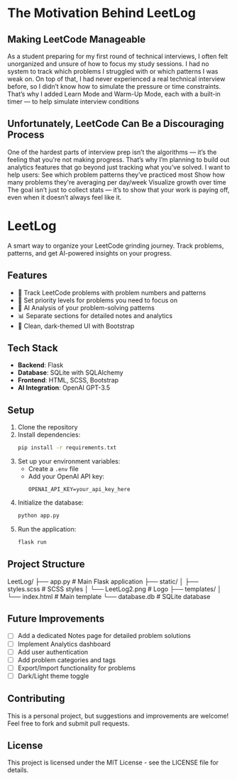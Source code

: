 # The Motivation Behind LeetLog

## Making LeetCode Manageable
As a student preparing for my first round of technical interviews, I often felt unorganized and unsure of how to focus my study sessions. 
I had no system to track which problems I struggled with or which patterns I was weak on.
On top of that, I had never experienced a real technical interview before, so I didn’t know how to simulate the pressure or time constraints. 
That’s why I added Learn Mode and Warm-Up Mode, each with a built-in timer — to help simulate interview conditions

## Unfortunately, LeetCode Can Be a Discouraging Process
One of the hardest parts of interview prep isn’t the algorithms — it’s the feeling that you're not making progress.
That’s why I’m planning to build out analytics features that go beyond just tracking what you’ve solved. I want to help users:
See which problem patterns they’ve practiced most
Show how many problems they're averaging per day/week
Visualize growth over time
The goal isn’t just to collect stats — it’s to show that your work is paying off, even when it doesn’t always feel like it.

# LeetLog

A smart way to organize your LeetCode grinding journey. Track problems, patterns, and get AI-powered insights on your progress.

## Features

- 📝 Track LeetCode problems with problem numbers and patterns
- 🎯 Set priority levels for problems you need to focus on
- 🤖 AI Analysis of your problem-solving patterns
- 📊 Separate sections for detailed notes and analytics
- 🎨 Clean, dark-themed UI with Bootstrap

## Tech Stack

- **Backend**: Flask
- **Database**: SQLite with SQLAlchemy
- **Frontend**: HTML, SCSS, Bootstrap
- **AI Integration**: OpenAI GPT-3.5

## Setup

1. Clone the repository
2. Install dependencies:
   ```bash
   pip install -r requirements.txt
   ```
3. Set up your environment variables:
   - Create a `.env` file
   - Add your OpenAI API key:
     ```
     OPENAI_API_KEY=your_api_key_here
     ```
4. Initialize the database:
   ```bash
   python app.py
   ```
5. Run the application:
   ```bash
   flask run
   ```

## Project Structure
LeetLog/
├── app.py # Main Flask application
├── static/
│ ├── styles.scss # SCSS styles
│ └── LeetLog2.png # Logo
├── templates/
│ └── index.html # Main template
└── database.db # SQLite database

## Future Improvements

- [ ] Add a dedicated Notes page for detailed problem solutions
- [ ] Implement Analytics dashboard
- [ ] Add user authentication
- [ ] Add problem categories and tags
- [ ] Export/Import functionality for problems
- [ ] Dark/Light theme toggle

## Contributing

This is a personal project, but suggestions and improvements are welcome! Feel free to fork and submit pull requests.

## License

This project is licensed under the MIT License - see the LICENSE file for details.

